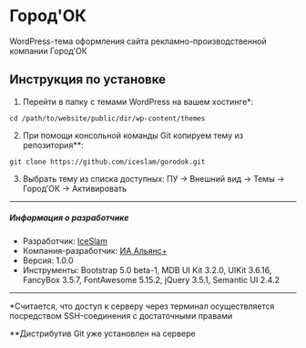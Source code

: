 # Город'ОК

WordPress-тема оформления сайта рекламно-производственной компании Город'ОК

## Инструкция по установке

1. Перейти в папку с темами WordPress на вашем хостинге*:

`cd /path/to/website/public/dir/wp-content/themes`

2. При помощи консольной команды Git копируем тему из репозитория**:

`git clone https://github.com/iceslam/gorodok.git`

3. Выбрать тему из списка доступных: ПУ -> Внешний вид -> Темы -> Город'ОК -> Активировать

---

##### Информация о разработчике

* Разработчик: [IceSlam](https://iceslam.ru/ "IceSlam")
* Компания-разработчик: [ИА Альянс+](https://alianscompany.ru "Интернет-агентство Альянс+")
* Версия: 1.0.0
* Инструменты: Bootstrap 5.0 beta-1, MDB UI Kit 3.2.0, UIKit 3.6.16, FancyBox 3.5.7, FontAwesome 5.15.2, jQuery 3.5.1, Semantic UI 2.4.2

---

*Считается, что доступ к серверу через терминал осуществляется посредством SSH-соединения с достаточными правами

**Дистрибутив Git уже установлен на сервере
